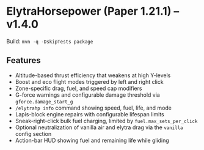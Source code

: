 # ElytraHorsepower (Paper 1.21.1) – v1.4.0

Build: `mvn -q -DskipTests package`

## Features
- Altitude-based thrust efficiency that weakens at high Y-levels
- Boost and eco flight modes triggered by left and right click
- Zone-specific drag, fuel, and speed cap modifiers
- G-force warnings and configurable damage threshold via `gforce.damage_start_g`
- `/elytrahp info` command showing speed, fuel, life, and mode
- Lapis-block engine repairs with configurable lifespan limits
- Sneak-right-click bulk fuel charging, limited by `fuel.max_sets_per_click`
- Optional neutralization of vanilla air and elytra drag via the `vanilla` config section
- Action-bar HUD showing fuel and remaining life while gliding
